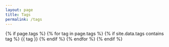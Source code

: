 ```yaml
---
layout: page
title: Tags
permalink: /tags
---
```


{% if page.tags %}
  {% for tag in page.tags %}
    {% if site.data.tags contains tag %}
      <span class="tag">{{ tag }}</span>
    {% endif %}
  {% endfor %}
{% endif %}
